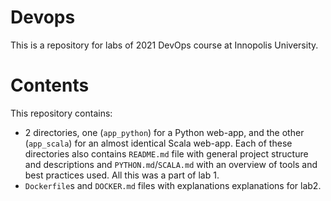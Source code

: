 # Devops
This is a repository for labs of 2021 DevOps course at Innopolis University.

# Contents
This repository contains:
- 2 directories, one (`app_python`) for a Python web-app,
  and the other (`app_scala`) for an almost identical Scala web-app. 
  Each of these directories also contains `README.md` file with general project structure and descriptions
  and `PYTHON.md`/`SCALA.md` with an overview of tools and best practices used. 
  All this was a part of lab 1.
- `Dockerfile`s and `DOCKER.md` files with explanations explanations for lab2.
